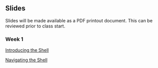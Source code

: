 ## Slides

Slides will be made available as a PDF printout document. This can be reviewed prior to class start. 

### Week 1 
[Introducing the Shell](01_week1_mmg3320-slides.pdf)

[Navigating the Shell]()